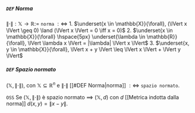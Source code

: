 ##### `DEF` Norma
$\lVert \cdot \lVert : \mathbb{X} \rightarrow \mathbb{R} :=$ `norma` $:\Leftrightarrow$
    1.  $\underset{x \in \mathbb{X}}{\forall}, (\lVert x \lVert \geq 0) \land (\lVert x \lVert = 0 \iff x = 0)$
    2.  $\underset{x \in \mathbb{X}}{\forall} \hspace{5px} \underset{\lambda \in \mathbb{R}}{\forall}, \lVert \lambda x \lVert = |\lambda| \lVert x \lVert$
    3. $\underset{x, y \in \mathbb{X}}{\forall}, \lVert x + y \lVert \leq \lVert x \lVert + \lVert y \lVert$

##### `DEF` Spazio normato
$(\mathbb{X}, \lVert \cdot \lVert)$, con $\mathbb{X} \subseteq \mathbb{R}^n$ e $\lVert \cdot \lVert$ [[#DEF Norma|norma]] $:\Leftrightarrow$ `spazio normato`.

`OSS` Se $(\mathbb{X}, \lVert \cdot \lVert)$ è spazio normato $\implies$ $(\mathbb{X}, d)$ con $d$ [[Metrica indotta dalla norma]] $d(x, y) = \lVert x - y \lVert$.